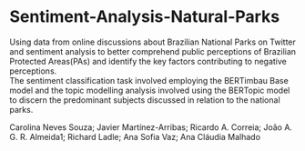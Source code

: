 # Sentiment-Analysis-Natural-Parks
Using data from online discussions about Brazilian National Parks on Twitter and sentiment analysis to better comprehend public perceptions of Brazilian Protected Areas(PAs) and identify the key factors contributing to negative perceptions.  
The sentiment classification task involved employing the BERTimbau Base model and the topic modelling analysis involved using the BERTopic model to discern the predominant subjects discussed in relation to the national parks.

Carolina Neves Souza; Javier Martínez-Arribas; Ricardo A. Correia; João A. G. R. Almeida1; Richard Ladle; Ana Sofia Vaz; Ana Cláudia Malhado
